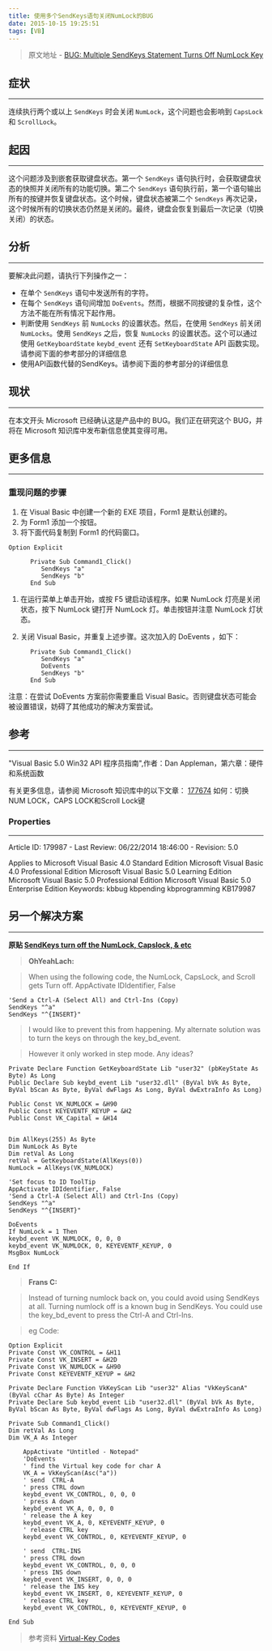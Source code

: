 ```yaml
---
title: 使用多个SendKeys语句关闭NumLock的BUG
date: 2015-10-15 19:25:51
tags: [VB]
---
```


> 原文地址 - [BUG: Multiple SendKeys Statement Turns Off NumLock Key](https://support.microsoft.com/en-us/kb/179987)

<!--more-->

## 症状

---

连续执行两个或以上 `SendKeys` 时会关闭 `NumLock`，这个问题也会影响到 `CapsLock` 和 `ScrollLock`。

## 起因

---

这个问题涉及到嵌套获取键盘状态。第一个 `SendKeys` 语句执行时，会获取键盘状态的快照并关闭所有的功能切换。第二个 `SendKeys` 语句执行前，第一个语句输出所有的按键并恢复键盘状态。这个时候，键盘状态被第二个 `SendKeys` 再次记录，这个时候所有的切换状态仍然是关闭的。最终，键盘会恢复到最后一次记录（切换关闭）的状态。

## 分析

---

要解决此问题，请执行下列操作之一：

* 在单个 `SendKeys` 语句中发送所有的字符。
* 在每个 `SendKeys` 语句间增加 `DoEvents`。然而，根据不同按键的复杂性，这个方法不能在所有情况下起作用。
* 判断使用 `SendKeys` 前 `NumLocks` 的设置状态。然后，在使用 `SendKeys` 前关闭`NumLocks`。使用 `SendKeys` 之后，恢复 `NumLocks` 的设置状态。这个可以通过使用 `GetKeyboardState` `keybd_event` 还有 `SetKeyboardState` API 函数实现。请参阅下面的参考部分的详细信息
* 使用API函数代替的SendKeys。请参阅下面的参考部分的详细信息



## 现状

---

在本文开头 Microsoft 已经确认这是产品中的 BUG。我们正在研究这个 BUG，并将在 Microsoft 知识库中发布新信息使其变得可用。

## 更多信息

---

### 重现问题的步骤

1. 在 Visual Basic 中创建一个新的 EXE 项目，Form1 是默认创建的。
2. 为 Form1 添加一个按钮。
3. 将下面代码复制到 Form1 的代码窗口。

```
Option Explicit

      Private Sub Command1_Click()
         SendKeys "a"
         SendKeys "b"
      End Sub
```

1. 在运行菜单上单击开始，或按 F5 键启动该程序。如果 NumLock 灯亮是关闭状态，按下 NumLock 键打开 NumLock 灯。单击按钮并注意 NumLock 灯状态。

1. 关闭 Visual Basic，并重复上述步骤。这次加入的 DoEvents ，如下：

```
      Private Sub Command1_Click()
         SendKeys "a"
         DoEvents
         SendKeys "b"
      End Sub
```

注意：在尝试 DoEvents 方案前你需要重启 Visual Basic。否则键盘状态可能会被设置错误，妨碍了其他成功的解决方案尝试。

## 参考

---
"Visual Basic 5.0 Win32 API 程序员指南",作者：Dan Appleman，第六章：硬件和系统函数

有关更多信息，请参阅 Microsoft 知识库中的以下文章：
[177674](https://support.microsoft.com/en-us/kb/177674) 如何：切换NUM  LOCK，CAPS LOCK和Scroll Lock键

### Properties

---
Article ID: 179987 - Last Review: 06/22/2014 18:46:00 - Revision: 5.0
 
Applies to
Microsoft Visual Basic 4.0 Standard Edition
Microsoft Visual Basic 4.0 Professional Edition
Microsoft Visual Basic 5.0 Learning Edition
Microsoft Visual Basic 5.0 Professional Edition
Microsoft Visual Basic 5.0 Enterprise Edition
Keywords:
kbbug kbpending kbprogramming KB179987

## 另一个解决方案

---

**原贴 [SendKeys turn off the NumLock, Capslock, & etc](http://www.vbforums.com/showthread.php?48761-SendKeys-turning-off-NumLock-and-CapsLock)**

>**OhYeahLach:**

>When using the following code, the NumLock, CapsLock, and Scroll gets Turn off.
AppActivate IDIdentifier, False
```
'Send a Ctrl-A (Select All) and Ctrl-Ins (Copy)
SendKeys "^a"
SendKeys "^{INSERT}"
```
>I would like to prevent this from happening. My alternate solution was to turn the keys on through the key_bd_event. 

>However it only worked in step mode. Any ideas?
```
Private Declare Function GetKeyboardState Lib "user32" (pbKeyState As Byte) As Long
Public Declare Sub keybd_event Lib "user32.dll" (ByVal bVk As Byte, ByVal bScan As Byte, ByVal dwFlags As Long, ByVal dwExtraInfo As Long)

Public Const VK_NUMLOCK = &H90
Public Const KEYEVENTF_KEYUP = &H2
Public Const VK_Capital = &H14


Dim AllKeys(255) As Byte
Dim NumLock As Byte
Dim retVal As Long
retVal = GetKeyboardState(AllKeys(0))
NumLock = AllKeys(VK_NUMLOCK)

'Set focus to ID ToolTip
AppActivate IDIdentifier, False
'Send a Ctrl-A (Select All) and Ctrl-Ins (Copy)
SendKeys "^a"
SendKeys "^{INSERT}"

DoEvents
If NumLock = 1 Then
keybd_event VK_NUMLOCK, 0, 0, 0
keybd_event VK_NUMLOCK, 0, KEYEVENTF_KEYUP, 0
MsgBox NumLock

End If
```
>**Frans C:**

>Instead of turning numlock back on, you could avoid using SendKeys at all. Turning numlock off is a known bug in SendKeys. You could use the key_bd_event to press the Ctrl-A and Ctrl-Ins.

>eg
Code:
```
Option Explicit
Private Const VK_CONTROL = &H11
Private Const VK_INSERT = &H2D
Private Const VK_NUMLOCK = &H90
Private Const KEYEVENTF_KEYUP = &H2

Private Declare Function VkKeyScan Lib "user32" Alias "VkKeyScanA" (ByVal cChar As Byte) As Integer
Private Declare Sub keybd_event Lib "user32.dll" (ByVal bVk As Byte, ByVal bScan As Byte, ByVal dwFlags As Long, ByVal dwExtraInfo As Long)

Private Sub Command1_Click()
Dim retVal As Long
Dim VK_A As Integer

    AppActivate "Untitled - Notepad"
    'DoEvents
    ' find the Virtual key code for char A
    VK_A = VkKeyScan(Asc("a"))
    ' send  CTRL-A
    ' press CTRL down
    keybd_event VK_CONTROL, 0, 0, 0
    ' press A down
    keybd_event VK_A, 0, 0, 0
    ' release the A key
    keybd_event VK_A, 0, KEYEVENTF_KEYUP, 0
    ' release CTRL key
    keybd_event VK_CONTROL, 0, KEYEVENTF_KEYUP, 0

    ' send  CTRL-INS
    ' press CTRL down
    keybd_event VK_CONTROL, 0, 0, 0
    ' press INS down
    keybd_event VK_INSERT, 0, 0, 0
    ' release the INS key
    keybd_event VK_INSERT, 0, KEYEVENTF_KEYUP, 0
    ' release CTRL key
    keybd_event VK_CONTROL, 0, KEYEVENTF_KEYUP, 0

End Sub
```

> 参考资料
> [Virtual-Key Codes](https://msdn.microsoft.com/en-us/library/dd375731%28v=vs.85%29.aspx)

